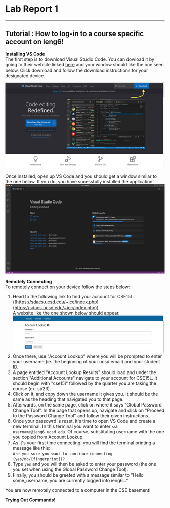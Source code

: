 # Lab Report 1 <br>

---

## Tutorial : How to log-in to a course specific account on ieng6! <br>

**Installing VS Code** <br>
The first step is to download Visual Studio Code. You can dowload it by going to their website linked [here](https://code.visualstudio.com/) and your window should like the one seen below. Click download and follow the download instructions for your designated device.  <br>

![Image](VSCodedowload.png) <br>

Once installed, open up VS Code and you should get a window similar to the one below. If you do, you have sucessfully installed the application! <br>
![Image](oncedowloaded.png) <br> 

**Remotely Connecting** <br>
To remotely connect on your device follow the steps below: <br>
1. Head to the following link to find your account for CSE15L. ([https://sdacs.ucsd.edu/~icc/index.php](https://sdacs.ucsd.edu/~icc/index.php)) <br> 
A website like the one shown below should appear.<br>
![Image](acclkupsc.png)
2. Once there, use "Account Lookup" where you will be prompted to enter your username (ie. the beginning of your ucsd email) and your student ID.
3. A page entitled "Account Lookup Results" should load and under the section "Additional Accounts" navigate to your account for CSE15L. It should 
begin with "cse15l" followed by the quarter you are taking the course (ex. sp23). 
4. Click on it, and copy down the username it gives you. It should be the same as the heading that navigated you to that page. 
5. Afterwards, on the same page, click on where it says "Global Password Change Tool". In the page that opens up, navigate and click on "Proceed to the Password Change Tool" and follow their given instructions. 
6. Once your passowrd is reset, it's time to open VS Code and create a new terminal. In this terminal you want to enter `ssh username@ieng6.ucsd.edu`. Of course, substituting username with the one you copied from Account Lookup.
6. As it's your first time connecting, you will find the terminal printing a message like this: <br> `Are you sure you want to continue connecting (yes/no/[fingerprint])?`
7. Type `yes` and you will then be asked to enter your password (the one you set when using the Global Password Change Tool).
8. Finally, you should be greeted with a message similar to "Hello some_username, you are currently logged into ieng6..." <br>

You are now remotely connected to a computer in the CSE basement!<br>

**Trying Out Commands!** <br>

